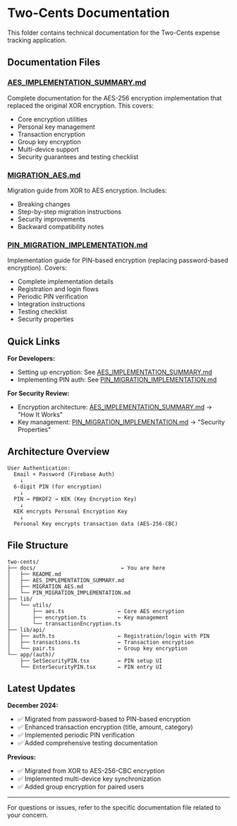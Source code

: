 # Two-Cents Documentation

This folder contains technical documentation for the Two-Cents expense tracking application.

## Documentation Files

### [AES_IMPLEMENTATION_SUMMARY.md](./AES_IMPLEMENTATION_SUMMARY.md)
Complete documentation for the AES-256 encryption implementation that replaced the original XOR encryption. This covers:
- Core encryption utilities
- Personal key management
- Transaction encryption
- Group key encryption
- Multi-device support
- Security guarantees and testing checklist

### [MIGRATION_AES.md](./MIGRATION_AES.md)
Migration guide from XOR to AES encryption. Includes:
- Breaking changes
- Step-by-step migration instructions
- Security improvements
- Backward compatibility notes

### [PIN_MIGRATION_IMPLEMENTATION.md](./PIN_MIGRATION_IMPLEMENTATION.md)
Implementation guide for PIN-based encryption (replacing password-based encryption). Covers:
- Complete implementation details
- Registration and login flows
- Periodic PIN verification
- Integration instructions
- Testing checklist
- Security properties

## Quick Links

**For Developers:**
- Setting up encryption: See [AES_IMPLEMENTATION_SUMMARY.md](./AES_IMPLEMENTATION_SUMMARY.md)
- Implementing PIN auth: See [PIN_MIGRATION_IMPLEMENTATION.md](./PIN_MIGRATION_IMPLEMENTATION.md)

**For Security Review:**
- Encryption architecture: [AES_IMPLEMENTATION_SUMMARY.md](./AES_IMPLEMENTATION_SUMMARY.md) → "How It Works"
- Key management: [PIN_MIGRATION_IMPLEMENTATION.md](./PIN_MIGRATION_IMPLEMENTATION.md) → "Security Properties"

## Architecture Overview

```
User Authentication:
  Email + Password (Firebase Auth)
    ↓
  6-digit PIN (for encryption)
    ↓
  PIN → PBKDF2 → KEK (Key Encryption Key)
    ↓
  KEK encrypts Personal Encryption Key
    ↓
  Personal Key encrypts transaction data (AES-256-CBC)
```

## File Structure

```
two-cents/
├── docs/                           ← You are here
│   ├── README.md
│   ├── AES_IMPLEMENTATION_SUMMARY.md
│   ├── MIGRATION_AES.md
│   └── PIN_MIGRATION_IMPLEMENTATION.md
├── lib/
│   └── utils/
│       ├── aes.ts                 ← Core AES encryption
│       ├── encryption.ts          ← Key management
│       └── transactionEncryption.ts
├── lib/api/
│   ├── auth.ts                    ← Registration/login with PIN
│   ├── transactions.ts            ← Transaction encryption
│   └── pair.ts                    ← Group key encryption
└── app/(auth)/
    ├── SetSecurityPIN.tsx         ← PIN setup UI
    └── EnterSecurityPIN.tsx       ← PIN entry UI
```

## Latest Updates

**December 2024:**
- ✅ Migrated from password-based to PIN-based encryption
- ✅ Enhanced transaction encryption (title, amount, category)
- ✅ Implemented periodic PIN verification
- ✅ Added comprehensive testing documentation

**Previous:**
- ✅ Migrated from XOR to AES-256-CBC encryption
- ✅ Implemented multi-device key synchronization
- ✅ Added group encryption for paired users

---

For questions or issues, refer to the specific documentation file related to your concern.

